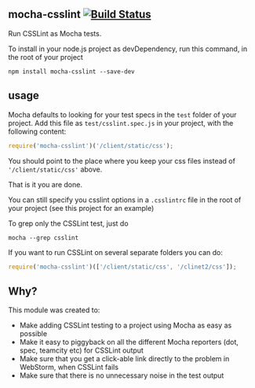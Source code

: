 mocha-csslint [![Build Status](https://travis-ci.org/eagleeye/mocha-csslint.png)](https://travis-ci.org/eagleeye/mocha-csslint)
-------------

Run CSSLint as Mocha tests.

To install in your node.js project as devDependency, run this command, in the root of your project
```
npm install mocha-csslint --save-dev
```

usage
-----
Mocha defaults to looking for your test specs in the `test` folder of your project.
Add this file as `test/csslint.spec.js` in your project, with the following content:

```js
require('mocha-csslint')('/client/static/css');
```

You should point to the place where you keep your css files instead of `'/client/static/css'` above.

That is it you are done.

You can still specify you csslint options in a `.csslintrc` file in the root of your project (see this project for an example)

To grep only the CSSLint test, just do
```
mocha --grep csslint
```

If you want to run CSSLint on several separate folders you can do:

```js
require('mocha-csslint')(['/client/static/css', '/clinet2/css']);
```

Why?
---
This module was created to:

- Make adding CSSLint testing to a project using Mocha as easy as possible
- Make it easy to piggyback on all the different Mocha reporters (dot, spec, teamcity etc) for CSSLint output
- Make sure that you get a click-able link directly to the problem in WebStorm, when CSSLint fails
- Make sure that there is no unnecessary noise in the test output